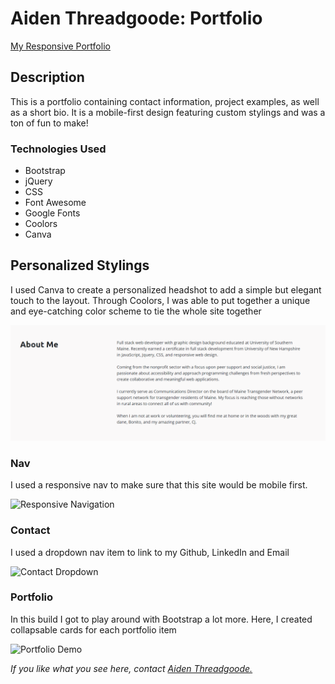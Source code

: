 # Aiden Threadgoode: Portfolio

[My Responsive Portfolio](https://a-thread.github.io/Aiden-Threadgoode-Portfolio/)

## Description
This is a portfolio containing contact information, project examples, as well as a short bio. It is a mobile-first design featuring custom stylings and was a ton of fun to make!

### Technologies Used
- Bootstrap
- jQuery
- CSS
- Font Awesome
- Google Fonts
- Coolors
- Canva

## Personalized Stylings
I used Canva to create a personalized headshot to add a simple but elegant touch to the layout. Through Coolors, I was able to put together a unique and eye-catching color scheme to tie the whole site together

![About Me](./assets/images/AboutMe.png)

### Nav
I used a responsive nav to make sure that this site would be mobile first.

![Responsive Navigation](./assets/images/responsive.gif)

### Contact
I used a dropdown nav item to link to my Github, LinkedIn and Email

![Contact Dropdown](./assets/images/contact.gif)

### Portfolio
In this build I got to play around with Bootstrap a lot more. Here, I created collapsable cards for each portfolio item

![Portfolio Demo](./assets/images/portfolio.gif)


*If you like what you see here, contact [Aiden Threadgoode.](mailto:aiden.threadgoode@gmail.com)*